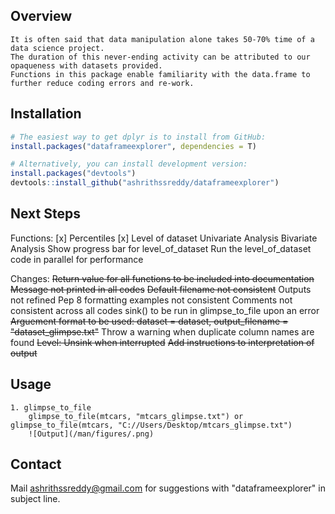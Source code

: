 <!-- README.md is generated from README.Rmd. Please edit that file -->

## Overview
```
It is often said that data manipulation alone takes 50-70% time of a data science project. 
The duration of this never-ending activity can be attributed to our opaqueness with datasets provided.
Functions in this package enable familiarity with the data.frame to further reduce coding errors and re-work.
```

## Installation
``` r
# The easiest way to get dplyr is to install from GitHub:
install.packages("dataframeexplorer", dependencies = T)

# Alternatively, you can install development version:
install.packages("devtools")
devtools::install_github("ashrithssreddy/dataframeexplorer")
```

## Next Steps
Functions:
[x] Percentiles
[x] Level of dataset
Univariate Analysis
Bivariate Analysis
Show progress bar for level_of_dataset
Run the level_of_dataset code in parallel for performance

Changes:
~~Return value for all functions to be included into documentation~~
~~Message not printed in all codes~~
~~Default filename not consistent~~
Outputs not refined
Pep 8 formatting
examples not consistent
Comments not consistent across all codes
sink() to be run in glimpse_to_file upon an error
~~Arguement format to be used: dataset = dataset, output_filename = "dataset_glimpse.txt"~~
Throw a warning when duplicate column names are found
~~Level: Unsink when interrupted~~
	~~Add instructions to interpretation of output~~

## Usage
```
1. glimpse_to_file
	glimpse_to_file(mtcars, "mtcars_glimpse.txt") or glimpse_to_file(mtcars, "C://Users/Desktop/mtcars_glimpse.txt")
	![Output](/man/figures/.png)

```

## Contact
Mail ashrithssreddy@gmail.com for suggestions with "dataframeexplorer" in subject line.
